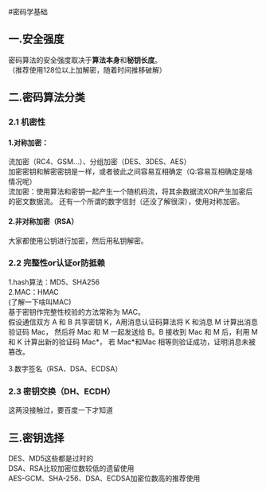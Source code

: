 #密码学基础

## 一.安全强度
密码算法的安全强度取决于**算法本身**和**秘钥长度**。  
（推荐使用128位以上加解密，随着时间推移破解）

## 二.密码算法分类

### 2.1 机密性

#### 1.对称加密：
流加密（RC4、GSM...）、分组加密（DES、3DES、AES）  
加密密钥和解密密钥是一样，或者彼此之间容易互相确定（Q:容易互相确定是啥情况呢）  
流加密：使用算法和密钥一起产生一个随机码流，将其余数据流XOR产生加密后的密文数据流。
还有一个所谓的数字信封（还没了解很深），使用对称加密。

#### 2.非对称加密（RSA）
大家都使用公钥进行加密，然后用私钥解密。

### 2.2 完整性or认证or防抵赖
1.hash算法：MD5、SHA256  
2.MAC：HMAC  
(了解一下啥叫MAC)  
基于密钥作完整性校验的方法常称为 MAC。  
假设通信双方 A 和 B 共享密钥 K，A用消息认证码算法将 K 和消息 M 计算出消息验证码 Mac，
然后将 Mac 和 M 一起发送给 B。B 接收到 Mac 和 M 后，利用 M 和 K 计算出新的验证码 Mac*，
若 Mac*和Mac 相等则验证成功，证明消息未被篡改。

3.数字签名（RSA、DSA、ECDSA）

### 2.3 密钥交换（DH、ECDH）
这两没接触过，要百度一下才知道

## 三.密钥选择
DES、MD5这些都是过时的  
DSA、RSA比较加密位数较低的遗留使用    
AES-GCM、SHA-256、DSA、ECDSA加密位数高的推荐使用
